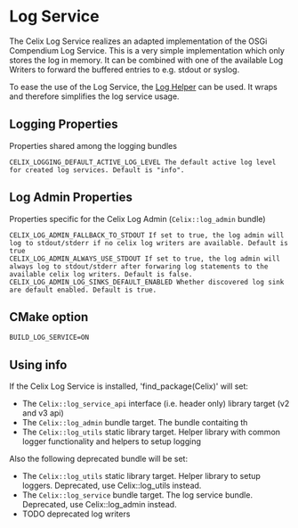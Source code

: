 # Log Service

The Celix Log Service realizes an adapted implementation of the OSGi Compendium Log Service. This is a very simple implementation which only stores the log in memory. It can be combined with one of the available Log Writers to forward the buffered entries to e.g. stdout or syslog.

To ease the use of the Log Service, the [Log Helper]( loghelper_include/log_helper.h) can be used. It wraps and therefore simplifies the log service usage.

## Logging Properties
Properties shared among the logging bundles

    CELIX_LOGGING_DEFAULT_ACTIVE_LOG_LEVEL The default active log level for created log services. Default is "info".

## Log Admin Properties
Properties specific for the Celix Log Admin (`Celix::log_admin` bundle)

    CELIX_LOG_ADMIN_FALLBACK_TO_STDOUT If set to true, the log admin will log to stdout/stderr if no celix log writers are available. Default is true
    CELIX_LOG_ADMIN_ALWAYS_USE_STDOUT If set to true, the log admin will always log to stdout/stderr after forwaring log statements to the available celix log writers. Default is false.
    CELIX_LOG_ADMIN_LOG_SINKS_DEFAULT_ENABLED Whether discovered log sink are default enabled. Default is true.
    
## CMake option
    BUILD_LOG_SERVICE=ON

## Using info

If the Celix Log Service is installed, 'find_package(Celix)' will set:
 - The `Celix::log_service_api` interface (i.e. header only) library target (v2 and v3 api)
 - The `Celix::log_admin` bundle target. The bundle contaiting th 
 - The `Celix::log_utils` static library target. Helper library with common logger functionality and helpers to setup logging
 
Also the following deprecated bundle will be set:
 - The `Celix::log_utils` static library target. Helper library to setup loggers. Deprecated, use Celix::log_utils instead.
 - The `Celix::log_service` bundle target. The log service bundle. Deprecated, use Celix::log_admin instead.
 - TODO deprecated log writers